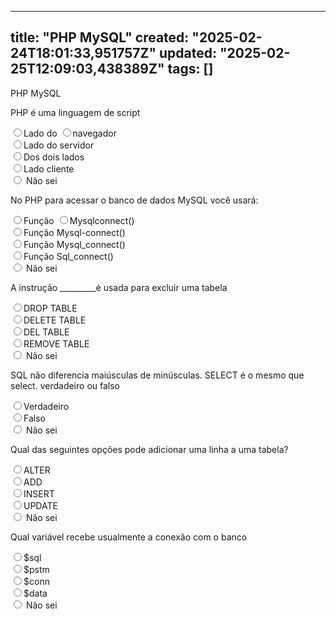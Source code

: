 
--- 
title: "PHP MySQL"
created: "2025-02-24T18:01:33,951757Z"
updated: "2025-02-25T12:09:03,438389Z"
tags: []
--- 

PHP MySQL

<div class="question box">
<p>PHP é uma linguagem de script</p>
<input type="radio" name="q1" value="a">Lado do <input type="radio" name="q1" value="a">navegador<br>
<input type="radio" name="q1" value="b">Lado do servidor<br>
<input type="radio" name="q1" value="c">Dos dois lados<br>
<input type="radio" name="q1" value="d">Lado cliente<br>
<input type="radio" name="q1" value="e"> Não sei<br>
</div>

<div class="question box">
<p>No PHP para acessar o banco de dados MySQL você usará:</p>
<input type="radio" name="q1" value="a">Função <input type="radio" name="q1" value="a">Mysqlconnect()<br>
<input type="radio" name="q1" value="b">Função Mysql-connect()<br>
<input type="radio" name="q1" value="c">Função Mysql_connect()<br>
<input type="radio" name="q1" value="d">Função Sql_connect()<br>
<input type="radio" name="q1" value="e"> Não sei<br>
</div>
<div class="question box">
<p>A instrução _________é usada para excluir uma tabela</p>
<input type="radio" name="q1" value="a">DROP TABLE<br>
<input type="radio" name="q1" value="b">DELETE TABLE<br>
<input type="radio" name="q1" value="c">DEL TABLE<br>
<input type="radio" name="q1" value="d">REMOVE TABLE<br>
<input type="radio" name="q1" value="e"> Não sei<br>
</div>

<div class="question box">
<p>SQL não diferencia maiúsculas de minúsculas. SELECT é o mesmo que select. verdadeiro ou falso</p>
<input type="radio" name="q1" value="a">Verdadeiro<br>
<input type="radio" name="q1" value="b">Falso<br>
<input type="radio" name="q1" value="c"> Não sei<br>
</div>
 
<div class="question box">
<p>Qual das seguintes opções pode adicionar uma linha a uma tabela?</p>
<input type="radio" name="q1" value="a">ALTER<br>
<input type="radio" name="q1" value="b">ADD<br>
<input type="radio" name="q1" value="c">INSERT<br>
<input type="radio" name="q1" value="d">UPDATE<br>
<input type="radio" name="q1" value="e"> Não sei<br>
</div>

<div class="question box">
<p>Qual variável recebe usualmente a conexão com o banco</p>
<input type="radio" name="q1" value="a">$sql<br>
<input type="radio" name="q1" value="b">$pstm<br>
<input type="radio" name="q1" value="c">$conn<br>
<input type="radio" name="q1" value="d">$data<br>
<input type="radio" name="q1" value="e"> Não sei<br>
</div>
